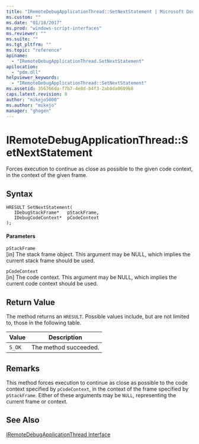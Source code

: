 ```yaml
---
title: "IRemoteDebugApplicationThread::SetNextStatement | Microsoft Docs"
ms.custom: ""
ms.date: "01/18/2017"
ms.prod: "windows-script-interfaces"
ms.reviewer: ""
ms.suite: ""
ms.tgt_pltfrm: ""
ms.topic: "reference"
apiname: 
  - "IRemoteDebugApplicationThread.SetNextStatement"
apilocation: 
  - "pdm.dll"
helpviewer_keywords: 
  - "IRemoteDebugApplicationThread::SetNextStatement"
ms.assetid: 356766da-f7b7-4e8d-b4f3-2ab8da0609b8
caps.latest.revision: 8
author: "mikejo5000"
ms.author: "mikejo"
manager: "ghogen"
---
```

# IRemoteDebugApplicationThread::SetNextStatement
Forces execution to continue as close as possible to the given code context, in the context of the given frame.  
  
## Syntax  
  
```  
HRESULT SetNextStatement(  
   IDebugStackFrame*   pStackFrame,  
   IDebugCodeContext*  pCodeContext  
);  
```  
  
#### Parameters  
 `pStackFrame`  
 [in] The stack frame object. This argument may be NULL, which implies the current stack frame should be used.  
  
 `pCodeContext`  
 [in] The code context. This argument may be NULL, which implies the current code context should be used.  
  
## Return Value  
 The method returns an `HRESULT`. Possible values include, but are not limited to, those in the following table.  
  
|Value|Description|  
|-----------|-----------------|  
|`S_OK`|The method succeeded.|  
  
## Remarks  
 This method forces execution to continue as close as possible to the code context specified by `pCodeContext`, in the context of the frame specified by `pStackFrame`. Either of these arguments may be `NULL`, representing the current frame or context.  
  
## See Also  
 [IRemoteDebugApplicationThread Interface](../../winscript/reference/iremotedebugapplicationthread-interface.md)